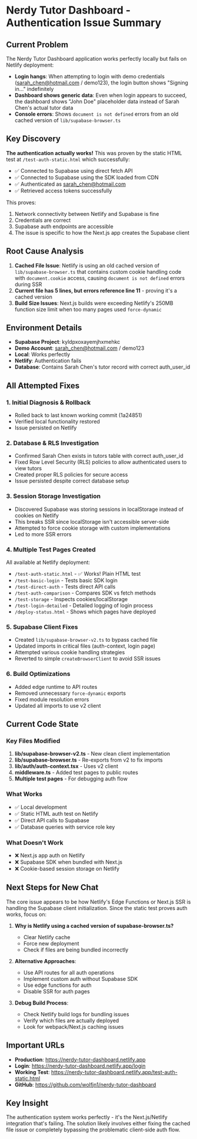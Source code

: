 # Nerdy Tutor Dashboard - Authentication Issue Summary

## Current Problem
The Nerdy Tutor Dashboard application works perfectly locally but fails on Netlify deployment:
- **Login hangs**: When attempting to login with demo credentials (sarah_chen@hotmail.com / demo123), the login button shows "Signing in..." indefinitely
- **Dashboard shows generic data**: Even when login appears to succeed, the dashboard shows "John Doe" placeholder data instead of Sarah Chen's actual tutor data
- **Console errors**: Shows `document is not defined` errors from an old cached version of `lib/supabase-browser.ts`

## Key Discovery
**The authentication actually works!** This was proven by the static HTML test at `/test-auth-static.html` which successfully:
- ✅ Connected to Supabase using direct fetch API
- ✅ Connected to Supabase using the SDK loaded from CDN
- ✅ Authenticated as sarah_chen@hotmail.com
- ✅ Retrieved access tokens successfully

This proves:
1. Network connectivity between Netlify and Supabase is fine
2. Credentials are correct
3. Supabase auth endpoints are accessible
4. The issue is specific to how the Next.js app creates the Supabase client

## Root Cause Analysis
1. **Cached File Issue**: Netlify is using an old cached version of `lib/supabase-browser.ts` that contains custom cookie handling code with `document.cookie` access, causing `document is not defined` errors during SSR
2. **Current file has 5 lines, but errors reference line 11** - proving it's a cached version
3. **Build Size Issues**: Next.js builds were exceeding Netlify's 250MB function size limit when too many pages used `force-dynamic`

## Environment Details
- **Supabase Project**: kyldpxoxayemjhxmehkc
- **Demo Account**: sarah_chen@hotmail.com / demo123
- **Local**: Works perfectly
- **Netlify**: Authentication fails
- **Database**: Contains Sarah Chen's tutor record with correct auth_user_id

## All Attempted Fixes

### 1. Initial Diagnosis & Rollback
- Rolled back to last known working commit (1a24851)
- Verified local functionality restored
- Issue persisted on Netlify

### 2. Database & RLS Investigation
- Confirmed Sarah Chen exists in tutors table with correct auth_user_id
- Fixed Row Level Security (RLS) policies to allow authenticated users to view tutors
- Created proper RLS policies for secure access
- Issue persisted despite correct database setup

### 3. Session Storage Investigation
- Discovered Supabase was storing sessions in localStorage instead of cookies on Netlify
- This breaks SSR since localStorage isn't accessible server-side
- Attempted to force cookie storage with custom implementations
- Led to more SSR errors

### 4. Multiple Test Pages Created
All available at Netlify deployment:
- `/test-auth-static.html` - ✅ Works! Plain HTML test
- `/test-basic-login` - Tests basic SDK login
- `/test-direct-auth` - Tests direct API calls
- `/test-auth-comparison` - Compares SDK vs fetch methods
- `/test-storage` - Inspects cookies/localStorage
- `/test-login-detailed` - Detailed logging of login process
- `/deploy-status.html` - Shows which pages have deployed

### 5. Supabase Client Fixes
- Created `lib/supabase-browser-v2.ts` to bypass cached file
- Updated imports in critical files (auth-context, login page)
- Attempted various cookie handling strategies
- Reverted to simple `createBrowserClient` to avoid SSR issues

### 6. Build Optimizations
- Added edge runtime to API routes
- Removed unnecessary `force-dynamic` exports
- Fixed module resolution errors
- Updated all imports to use v2 client

## Current Code State

### Key Files Modified
1. **lib/supabase-browser-v2.ts** - New clean client implementation
2. **lib/supabase-browser.ts** - Re-exports from v2 to fix imports
3. **lib/auth/auth-context.tsx** - Uses v2 client
4. **middleware.ts** - Added test pages to public routes
5. **Multiple test pages** - For debugging auth flow

### What Works
- ✅ Local development
- ✅ Static HTML auth test on Netlify
- ✅ Direct API calls to Supabase
- ✅ Database queries with service role key

### What Doesn't Work
- ❌ Next.js app auth on Netlify
- ❌ Supabase SDK when bundled with Next.js
- ❌ Cookie-based session storage on Netlify

## Next Steps for New Chat

The core issue appears to be how Netlify's Edge Functions or Next.js SSR is handling the Supabase client initialization. Since the static test proves auth works, focus on:

1. **Why is Netlify using a cached version of supabase-browser.ts?**
   - Clear Netlify cache
   - Force new deployment
   - Check if files are being bundled incorrectly

2. **Alternative Approaches**:
   - Use API routes for all auth operations
   - Implement custom auth without Supabase SDK
   - Use edge functions for auth
   - Disable SSR for auth pages

3. **Debug Build Process**:
   - Check Netlify build logs for bundling issues
   - Verify which files are actually deployed
   - Look for webpack/Next.js caching issues

## Important URLs
- **Production**: https://nerdy-tutor-dashboard.netlify.app
- **Login**: https://nerdy-tutor-dashboard.netlify.app/login
- **Working Test**: https://nerdy-tutor-dashboard.netlify.app/test-auth-static.html
- **GitHub**: https://github.com/wolfjn1/nerdy-tutor-dashboard

## Key Insight
The authentication system works perfectly - it's the Next.js/Netlify integration that's failing. The solution likely involves either fixing the cached file issue or completely bypassing the problematic client-side auth flow. 